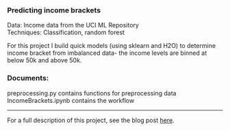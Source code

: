 
### Predicting income brackets

Data: Income data from the UCI ML Repository  
Techniques: Classification, random forest

For this project I build quick models (using sklearn and H2O) to determine income bracket from imbalanced data- the income levels are binned at below 50k and above 50k.

### Documents:  
preprocessing.py contains functions for preprocessing data  
IncomeBrackets.ipynb contains the workflow

---

For a full description of this project, see the blog post [here](https://joomik.github.io/incomebrackets/).
